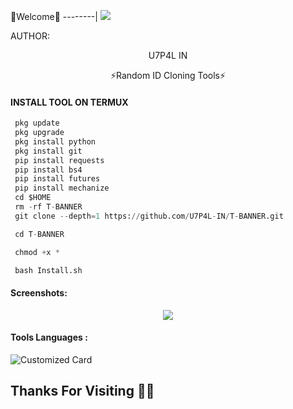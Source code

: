 🌺Welcome🌺
--------|
![](https://media.tenor.com/iVCiM9W7cvYAAAAd/welcome.gif)



AUTHOR:
<p align="center">
U7P4L IN 

</br>
<p align="center">
      ⚡Random ID Cloning Tools⚡

</p>
  
#### INSTALL TOOL ON TERMUX
```python
 pkg update
 pkg upgrade
 pkg install python
 pkg install git
 pip install requests
 pip install bs4
 pip install futures
 pip install mechanize
 cd $HOME 
 rm -rf T-BANNER
 git clone --depth=1 https://github.com/U7P4L-IN/T-BANNER.git

 cd T-BANNER

 chmod +x *

 bash Install.sh
```
#### Screenshots:

<p align="center"><img src="https://github.com/U7P4L-IN/T-BANNER/blob/main/Screenshot_2023-07-18-15-06-54-433_com.termux-01.jpeg">


#### Tools Languages :

![Customized Card](https://github-readme-stats.vercel.app/api/pin?username=U7P4L-IN&repo=T-BANNER&title_color=fff&icon_color=f9f9f9&text_color=9f9f9f&bg_color=151515)

## Thanks For Visiting 🧡🧡
